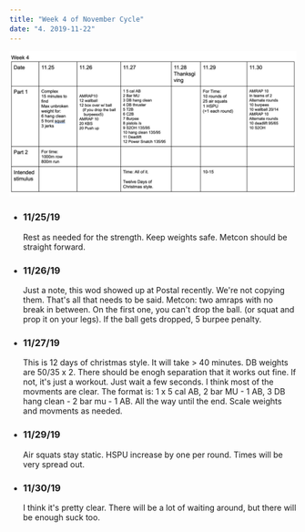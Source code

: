 ```yaml
---
title: "Week 4 of November Cycle"
date: "4. 2019-11-22"
---
```


![workouts](./week4.jpg)
*  ### 11/25/19
    Rest as needed for the strength.  Keep weights safe. Metcon should be straight forward.
* ### 11/26/19 
    Just a note, this wod showed up at Postal recently.  We're not copying them. That's all that needs to be said. 
    Metcon: two amraps with no break in between.  On the first one, you can't drop the ball.  (or squat and prop it on your legs).  If the ball gets dropped, 5 burpee penalty.  
* ### 11/27/19
    This is 12 days of christmas style.  It will take > 40 minutes.  DB weights are 50/35 x 2. There should be enogh separation that it works out fine.  If not, it's just a workout. Just wait a few seconds.  I think most of the movments are clear.  The format is: 1 x 5 cal AB, 2 bar MU - 1 AB, 3 DB hang clean - 2 bar mu - 1 AB.  All the way until the end.  Scale weights and movments as needed.  
* ### 11/29/19 
    Air squats stay static. HSPU increase by one per round.  Times will be very spread out. 
* ### 11/30/19
    I think it's pretty clear.  There will be a lot of waiting around, but there will be enough suck too.  